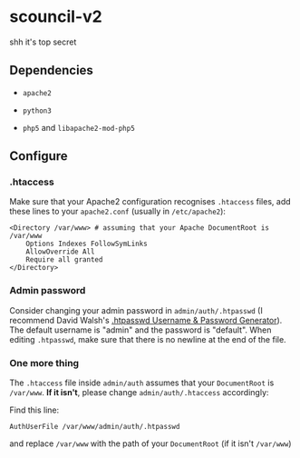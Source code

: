 # scouncil-v2

shh it's top secret

## Dependencies

+ `apache2`

+ `python3`

+ `php5` and `libapache2-mod-php5`

## Configure

### .htaccess
Make sure that your Apache2 configuration recognises `.htaccess` files, add these lines to your `apache2.conf` (usually in `/etc/apache2`):

```
<Directory /var/www> # assuming that your Apache DocumentRoot is /var/www
	Options Indexes FollowSymLinks
	AllowOverride All
	Require all granted
</Directory>
```

### Admin password
Consider changing your admin password in `admin/auth/.htpasswd` (I recommend David Walsh's [.htpasswd Username & Password Generator](http://davidwalsh.name/web-development-tools#htaccess-status-message)).
The default username is "admin" and the password is "default".
When editing `.htpasswd`, make sure that there is no newline at the end of the file.

### One more thing
The `.htaccess` file inside `admin/auth` assumes that your `DocumentRoot` is `/var/www`. **If it isn't**, please change `admin/auth/.htaccess` accordingly:

Find this line:

`AuthUserFile /var/www/admin/auth/.htpasswd`

and replace `/var/www` with the path of your `DocumentRoot` (if it isn't `/var/www`)